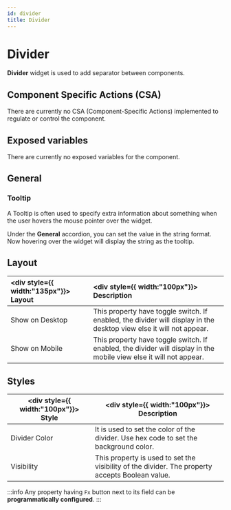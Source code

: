 ```yaml
---
id: divider
title: Divider
---
```

# Divider

**Divider** widget is used to add separator between components. 

<div>

## Component Specific Actions (CSA)

There are currently no CSA (Component-Specific Actions) implemented to regulate or control the component.

</div>

<div>

## Exposed variables

There are currently no exposed variables for the component.

</div>

<div>

## General
### Tooltip

A Tooltip is often used to specify extra information about something when the user hovers the mouse pointer over the widget.

Under the <b>General</b> accordion, you can set the value in the string format. Now hovering over the widget will display the string as the tooltip.

</div>

<div>

## Layout


| <div style={{ width:"135px"}}> Layout </div> | <div style={{ width:"100px"}}> Description </div> |
|:----------- |:----------- |
| Show on Desktop |  This property have toggle switch. If enabled, the divider will display in the desktop view else it will not appear. |
| Show on Mobile |  This property have toggle switch. If enabled, the divider will display in the mobile view else it will not appear. |

</div>

<div>

## Styles

| <div style={{ width:"100px"}}> Style </div> | <div style={{ width:"100px"}}> Description </div> |
| ----------- | ----------- |
| Divider Color |  It is used to set the color of the divider. Use hex code to set the background color. |
| Visibility |  This property is used to set the visibility of the divider. The property accepts Boolean value. |

:::info
Any property having `Fx` button next to its field can be **programmatically configured**.
:::

</div>